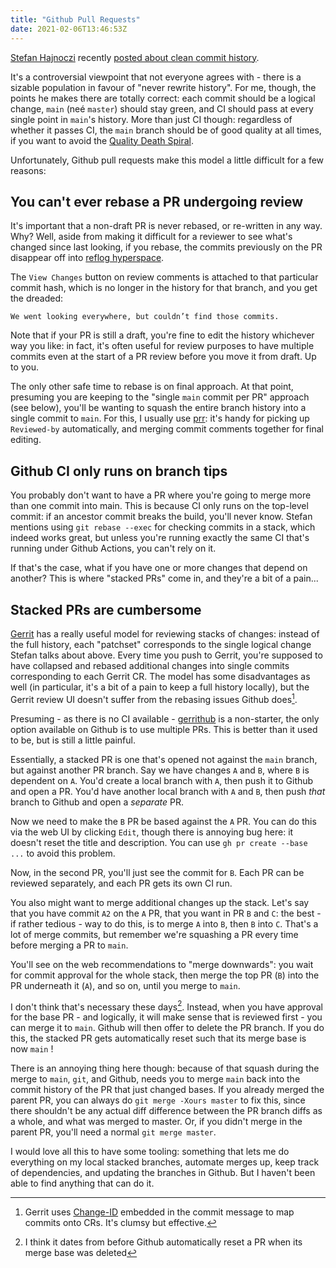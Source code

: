 ```yaml
---
title: "Github Pull Requests"
date: 2021-02-06T13:46:53Z
---
```


[Stefan Hajnoczi](http://blog.vmsplice.net/) recently [posted about clean commit
history](http://blog.vmsplice.net/2021/02/keeping-clean-git-commit-history.html).

It's a controversial viewpoint that not everyone agrees with - there is a
sizable population in favour of "never rewrite history". For me, though, the
points he makes there are totally correct: each commit should be a logical
change, `main` (neé `master`) should stay green, and CI should pass at every
single point in `main`'s history. More than just CI though: regardless of
whether it passes CI, the `main` branch should be of good quality at all times,
if you want to avoid the [Quality Death
Spiral](https://illumos.org/docs/contributing/qds/).

Unfortunately, Github pull requests make this model a little difficult for a few
reasons:

## You can't ever rebase a PR undergoing review

It's important that a non-draft PR is never rebased, or re-written in any way.
Why? Well, aside from making it difficult for a reviewer to see what's changed
since last looking, if you rebase, the commits previously on the PR disappear
off into [reflog
hyperspace](https://github.blog/2015-06-08-how-to-undo-almost-anything-with-git/).

The `View Changes` button on review comments is attached to that particular
commit hash, which is no longer in the history for that branch, and you get the
dreaded:

```
We went looking everywhere, but couldn’t find those commits.
```

Note that if your PR is still a draft, you're fine to edit the history whichever
way you like: in fact, it's often useful for review purposes to have multiple
commits even at the start of a PR review before you move it from draft. Up to you.

The only other safe time to rebase is on final approach. At that point,
presuming you are keeping to the "single `main` commit per PR" approach (see
below), you'll be wanting to squash the entire branch history into a single
commit to `main`. For this, I usually use
[prr](https://github.com/joyent/prr): it's handy for picking up `Reviewed-by`
automatically, and merging commit comments together for final editing.

## Github CI only runs on branch tips

You probably don't want to have a PR where you're going to merge more than
one commit into main. This is because CI only runs on the top-level commit: if
an ancestor commit breaks the build, you'll never know. Stefan mentions using
`git rebase --exec` for checking commits in a stack, which indeed works great,
but unless you're running exactly the same CI that's running under Github
Actions, you can't rely on it.

If that's the case, what if you have one or more changes that depend on another?
This is where "stacked PRs" come in, and they're a bit of a pain...

## Stacked PRs are cumbersome

[Gerrit](https://www.gerritcodereview.com/) has a really useful model for
reviewing stacks of changes: instead of the full history, each "patchset"
corresponds to the single logical change Stefan talks about above. Every time
you push to Gerrit, you're supposed to have collapsed and rebased additional
changes into single commits corresponding to each Gerrit CR.  The model has some
disadvantages as well (in particular, it's a bit of a pain to keep a full
history locally), but the Gerrit review UI doesn't suffer from the rebasing
issues Github does[^1].

Presuming - as there is no CI available - [gerrithub](https://gerrithub.io) is a
non-starter, the only option available on Github is to use multiple PRs. This is
better than it used to be, but is still a little painful.

Essentially, a stacked PR is one that's opened not against the `main` branch,
but against another PR branch. Say we have changes `A` and `B`, where `B` is
dependent on `A`. You'd create a local branch with `A`, then push it to Github
and open a PR. You'd have another local branch with `A` and `B`, then push
*that* branch to Github and open a *separate* PR.

Now we need to make the `B` PR be based against the `A` PR. You can do this via
the web UI by clicking `Edit`, though there is annoying bug here: it doesn't
reset the title and description. You can use `gh pr create --base ...` to avoid
this problem.

Now, in the second PR, you'll just see the commit for `B`.  Each PR can be
reviewed separately, and each PR gets its own CI run.

You also might want to merge additional changes up the stack. Let's say that you
have commit `A2` on the `A` PR, that you want in PR `B` and `C`: the best - if
rather tedious - way to do this, is to merge `A` into `B`, then `B` into `C`.
That's a lot of merge commits, but remember we're squashing a PR every time
before merging a PR to `main`.

You'll see on the web recommendations to "merge downwards": you wait for commit
approval for the whole stack, then merge the top PR (`B`) into the PR underneath
it (`A`), and so on, until you merge to `main`.

I don't think that's necessary these days[^2]. Instead, when you have approval for
the base PR - and logically, it will make sense that is reviewed first - you can
merge it to `main`. Github will then offer to delete the PR branch. If you do
this, the stacked PR gets automatically reset such that its merge base is now
`main` !

There is an annoying thing here though: because of that squash during the merge
to `main`, `git`, and Github, needs you to merge `main` back into the commit
history of the PR that just changed bases. If you already merged the parent PR,
you can always do `git merge -Xours master` to fix this, since there shouldn't
be any actual diff difference between the PR branch diffs as a whole, and what
was merged to master. Or, if you didn't merge in the parent PR, you'll need a
normal `git merge master`.

I would love all this to have some tooling: something that lets me do
everything on my local stacked branches, automate merges up, keep track of
dependencies, and updating the branches in Github. But I haven't been able to
find anything that can do it.

[^1]: Gerrit uses
[Change-ID](https://gerrit-review.googlesource.com/Documentation/user-changeid.html)
embedded in the commit message to map commits onto CRs. It's clumsy but
effective.

[^2]: I think it dates from before Github automatically reset a PR when its
merge base was deleted

